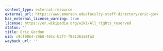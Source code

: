 ```yaml
---
content_type: external-resource
external_url: https://www.emerson.edu/faculty-staff-directory/eric-gordon
has_external_license_warning: true
license: https://en.wikipedia.org/wiki/All_rights_reserved
status: ''
title: Eric Gordon
uid: c9cf0864-20b8-405c-b2f7-f881363a9fa3
wayback_url: ''
---
```

